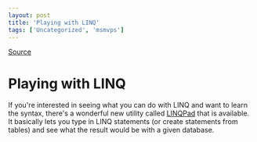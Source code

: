 ```yaml
---
layout: post
title: 'Playing with LINQ'
tags: ['Uncategorized', 'msmvps']
---
```

[Source](http://blogs.msmvps.com/peterritchie/2008/02/08/playing-with-linq/ "Permalink to Playing with LINQ")

# Playing with LINQ

If you're interested in seeing what you can do with LINQ and want to learn the syntax, there's a wonderful new utility called [LINQPad][1] that is available. It basically lets you type in LINQ statements (or create statements from tables) and see what the result would be with a given database.

[1]: http://www.linqpad.net/


